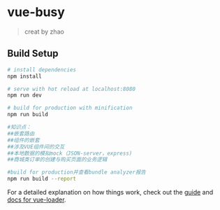 # vue-busy

> creat by zhao

## Build Setup

``` bash
# install dependencies
npm install

# serve with hot reload at localhost:8080
npm run dev

# build for production with minification
npm run build

#知识点：
##嵌套路由
##组件的嵌套
##涉及VUE组件间的交互
##本地数据的模拟mock（JSON-server，express)
##商城类订单的创建与购买页面的业务逻辑

#build for production并查看bundle analyzer报告
npm run build --report
```

For a detailed explanation on how things work, check out the [guide](http://vuejs-templates.github.io/webpack/) and [docs for vue-loader](http://vuejs.github.io/vue-loader).
